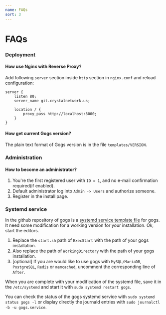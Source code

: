 ```yaml
---
name: FAQs
sort: 3
---
```


# FAQs

### Deployment

#### How use Nginx with Reverse Proxy?

Add following `server` section inside `http` section in `nginx.conf` and reload configuration:

```
server {
    listen 80;
    server_name git.crystalnetwork.us;

    location / {
        proxy_pass http://localhost:3000;
    }
}
```

#### How get current Gogs version?

The plain text format of Gogs version is in the file `templates/VERSION`.

### Administration

#### How to become an administrator?

1. You're the first registered user with `ID = 1`, and no e-mail confirmation required(if enabled).
2. Default administrator log into `Admin -> Users` and authorize someone. 
3. Register in the install page.

### Systemd service

In the github repository of gogs is a [systemd service template file](https://github.com/gogits/gogs/blob/master/scripts/systemd/gogs.service) for gogs. It need some modification for a working version for your installation. Ok, start the editors.

1. Replace the `start.sh` path of `ExecStart` with the path of your gogs installation. 
2. Also replace the path of `WorkingDirectory` with the path of your gogs installation.
3. [optional] If you are would like to use gogs with `MySQL/MariaDB`, `PostgreSQL`, `Redis` or `memcached`, uncomment the corresponding line of `After`.

When you are complete with your modification of the systemd file, save it in the `/etc/systemd` and start it with `sudo systemd restart gogs`.

You can check the status of the gogs systemd service with `sudo systemd status gogs -l` or display directly the journald entries with `sudo journalctl -b -u gogs.service`.
